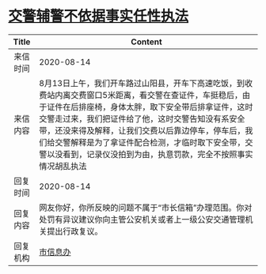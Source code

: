 # [交警辅警不依据事实任性执法](http://www.shangluo.gov.cn/zmhd/ldxxxx.jsp?urltype=leadermail.LeaderMailContentUrl&wbtreeid=1112&leadermailid=6313)

| Title |                                                                                               Content                                                                                               |
|:-----:|-----------------------------------------------------------------------------------------------------------------------------------------------------------------------------------------------------|
| 来信时间  | 2020-08-14                                                                                                                                                                                          |
| 来信内容  | 8月13日上午，我们开车路过山阳县，开车下高速吃饭，到收费站内离交费窗口5米距离，看交警在查证件，车挺稳后，由于证件在后排座椅，身体太胖，取下安全带后排拿证件，这时交警走过来，我们把证件给了他，这时交警告知没有系安全带，还没来得及解释，让我们交费以后靠边停车，停车后，我们给交警解释是为了拿证件配合检测，才临时取下安全带，交警以没看到，记录仪没拍到为由，执意罚款，完全不按照事实情况胡乱执法 |
| 回复时间  | 2020-08-14                                                                                                                                                                                          |
| 回复内容  | 网友你好，你所反映的问题不属于“市长信箱”办理范围。你对处罚有异议建议你向主管公安机关或者上一级公安交通管理机关提出行政复议。                                                                                                                                     |
| 回复机构  | [市信息办](../../category/agencies/市信息办.md)                                                                                                                                                             |